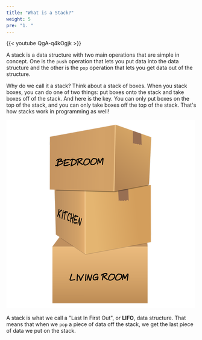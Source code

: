 ```yaml
---
title: "What is a Stack?"
weight: 5
pre: "1. "
---
```

{{< youtube QgA-q4kOgjk  >}}

A stack is a data structure with two main operations that are simple in concept. One is the `push` operation that lets you put data into the data structure and the other is the `pop` operation that lets you get data out of the structure. 

Why do we call it a stack? Think about a stack of boxes. When you stack boxes, you can do one of two things: put boxes onto the stack and take boxes off of the stack. And here is the key. You can only put boxes on the top of the stack, and you can only take boxes off the top of the stack. That's how stacks work in programming as well!

![Boxes in a Stack](/images/5/5.1.boxes.png)

A stack is what we call a "Last In First Out", or **LIFO**, data structure. That means that when we `pop` a piece of data off the stack, we get the last piece of data we put on the stack. 
